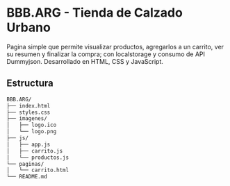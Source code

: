 
# BBB.ARG - Tienda de Calzado Urbano 

Pagina simple que permite visualizar productos, agregarlos a un carrito, ver su resumen y finalizar la compra; con localstorage y consumo de API Dummyjson.
Desarrollado en HTML, CSS y JavaScript.

## Estructura

```bash
BBB.ARG/
├── index.html
├── styles.css
├── imagenes/
│   ├── logo.ico
│   └── logo.png
├── js/
│   ├── app.js
│   ├── carrito.js
│   └── productos.js
└── paginas/
│   └── carrito.html
└── README.md
```


 
